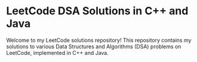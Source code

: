 # LeetCode DSA Solutions in C++ and Java

Welcome to my LeetCode solutions repository! This repository contains my solutions to various Data Structures and Algorithms (DSA) problems on LeetCode, implemented in C++ and Java.


